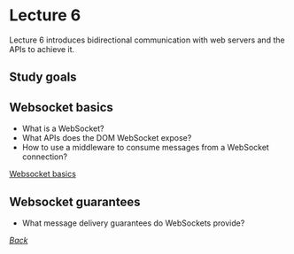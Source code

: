 # Lecture 6

Lecture 6 introduces bidirectional communication with web servers and the APIs to achieve it.

## Study goals

## Websocket basics

* What is a WebSocket?
* What APIs does the DOM WebSocket expose?
* How to use a middleware to consume messages from a WebSocket connection?

[Websocket basics](lecture_6/src/websocket_basics.md)

## Websocket guarantees

* What message delivery guarantees do WebSockets provide?

[_Back_](./)

